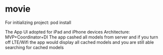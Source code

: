 # movie

For initializing project:
pod install

The App UI adopted for iPad and iPhone devices
Architecture: MVP+Coordinator+DI
The app cashed all models from server and if you turn off LTE/Wifi the app would display all cached models and you are still able searching for cached models
